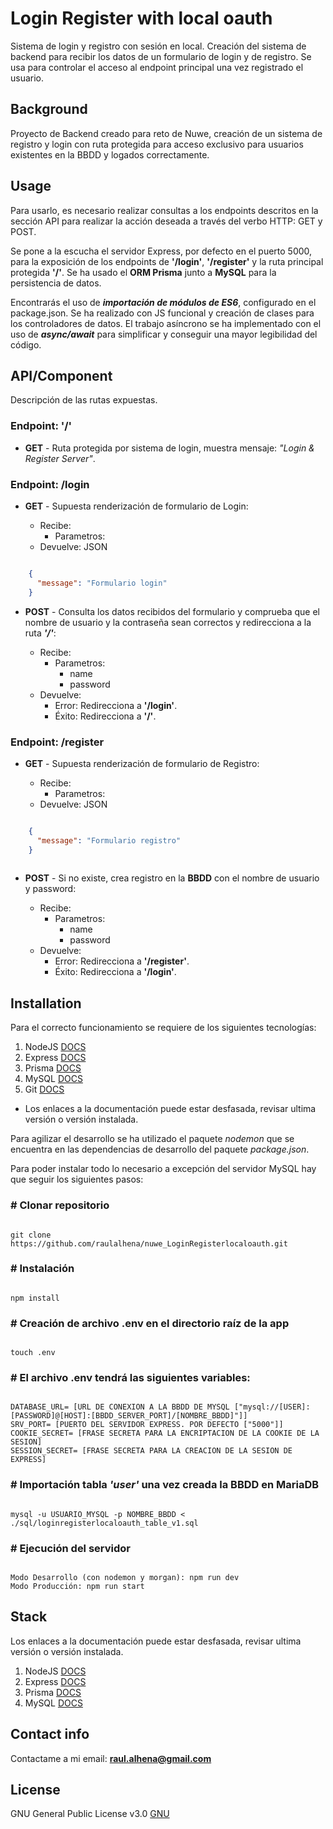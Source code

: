 # Login Register with local oauth

Sistema de login y registro con sesión en local. Creación del sistema de backend para recibir los datos de un formulario de login y de registro. Se usa para controlar el acceso al endpoint principal una vez registrado el usuario.

## Background

Proyecto de Backend creado para reto de Nuwe, creación de un sistema de registro y login con ruta protegida para acceso exclusivo para usuarios existentes en la BBDD y logados correctamente.

## Usage

Para usarlo, es necesario realizar consultas a los endpoints descritos en la sección API para realizar la acción deseada a través del verbo HTTP: GET y POST.

Se pone a la escucha el servidor Express, por defecto en el puerto 5000, para la exposición de los endpoints de **'/login'**, **'/register'** y la ruta principal protegida **'/'**. Se ha usado el **ORM Prisma** junto a **MySQL** para la persistencia de datos.

Encontrarás el uso de **_importación de módulos de ES6_**, configurado en el package.json. Se ha realizado con JS funcional y creación de clases para los controladores de datos. El trabajo asíncrono se ha implementado con el uso de **_async/await_** para simplificar y conseguir una mayor legibilidad del código.

## API/Component

Descripción de las rutas expuestas.

### Endpoint: '/'

- **GET** - Ruta protegida por sistema de login, muestra mensaje: _"Login & Register Server"_.

### Endpoint: /login

- **GET** - Supuesta renderización de formulario de Login:

  - Recibe: 
    - Parametros:
  - Devuelve: JSON

```JSON

    {
      "message": "Formulario login"
    }

```

- **POST** - Consulta los datos recibidos del formulario y comprueba que el nombre de usuario y la contraseña sean correctos y redirecciona a la ruta **_'/'_**:

  - Recibe: 
    - Parametros:
      - name
      - password
  - Devuelve:
      - Error: Redirecciona a **'/login'**.
      - Éxito: Redirecciona a **'/'**.

### Endpoint: /register

- **GET** - Supuesta renderización de formulario de Registro:

  - Recibe: 
    - Parametros:
  - Devuelve: JSON

```JSON

    {
      "message": "Formulario registro"
    }
    
```

- **POST** - Si no existe, crea registro en la **BBDD** con el nombre de usuario y password:

  - Recibe: 
    - Parametros:
      - name
      - password
  - Devuelve:
    - Error: Redirecciona a **'/register'**.
    - Éxito: Redirecciona a **'/login'**.

## Installation

Para el correcto funcionamiento se requiere de los siguientes tecnologías:

1. NodeJS [DOCS](https://nodejs.org/es/docs/)
2. Express [DOCS](http://expressjs.com/en/4x/api.html)
3. Prisma [DOCS](https://www.prisma.io/docs)
4. MySQL [DOCS](https://dev.mysql.com/doc/)
5. Git [DOCS](https://git-scm.com/doc)

- Los enlaces a la documentación puede estar desfasada, revisar ultima versión o versión instalada.

Para agilizar el desarrollo se ha utilizado el paquete _nodemon_ que se encuentra en las dependencias de desarrollo del paquete _package.json_.

Para poder instalar todo lo necesario a excepción del servidor MySQL hay que seguir los siguientes pasos:

### \# Clonar repositorio

```shell

git clone https://github.com/raulalhena/nuwe_LoginRegisterlocaloauth.git

```

### \# Instalación

```shell

npm install

```

### \# Creación de archivo .env en el directorio raíz de la app

```shell

touch .env

```

### \# El archivo .env tendrá las siguientes variables:

```shell

DATABASE_URL= [URL DE CONEXION A LA BBDD DE MYSQL ["mysql://[USER]:[PASSWORD]@[HOST]:[BBDD_SERVER_PORT]/[NOMBRE_BBDD]"]]
SRV_PORT= [PUERTO DEL SERVIDOR EXPRESS. POR DEFECTO ["5000"]]
COOKIE_SECRET= [FRASE SECRETA PARA LA ENCRIPTACION DE LA COOKIE DE LA SESION]
SESSION_SECRET= [FRASE SECRETA PARA LA CREACION DE LA SESION DE EXPRESS]

```
### \# Importación tabla _'user'_ una vez creada la BBDD en MariaDB

```shell

mysql -u USUARIO_MYSQL -p NOMBRE_BBDD < ./sql/loginregisterlocaloauth_table_v1.sql

```

### \# Ejecución del servidor

```shell

Modo Desarrollo (con nodemon y morgan): npm run dev
Modo Producción: npm run start

```

## Stack

Los enlaces a la documentación puede estar desfasada, revisar ultima versión o versión instalada.

1. NodeJS [DOCS](https://nodejs.org/es/docs/)
2. Express [DOCS](http://expressjs.com/en/4x/api.html)
3. Prisma [DOCS](https://www.prisma.io/docs)
4. MySQL [DOCS](https://dev.mysql.com/doc/)

## Contact info

Contactame a mi email: **raul.alhena@gmail.com**

## License

GNU General Public License v3.0
[GNU](https://opensource.org/licenses/GPL-3.0)